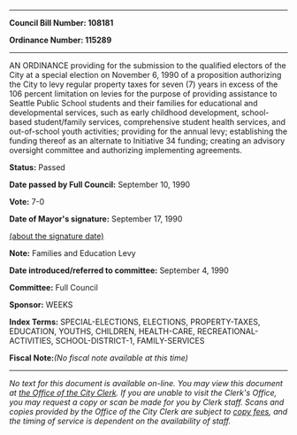 

********

**Council Bill Number: 108181**
   
**Ordinance Number: 115289**
********

 AN ORDINANCE providing for the submission to the qualified electors of the City at a special election on November 6, 1990 of a proposition authorizing the City to levy regular property taxes for seven (7) years in excess of the 106 percent limitation on levies for the purpose of providing assistance to Seattle Public School students and their families for educational and developmental services, such as early childhood development, school-based student/family services, comprehensive student health services, and out-of-school youth activities; providing for the annual levy; establishing the funding thereof as an alternate to Initiative 34 funding; creating an advisory oversight committee and authorizing implementing agreements.

**Status:** Passed
   
**Date passed by Full Council:** September 10, 1990
   
**Vote:** 7-0
   
**Date of Mayor's signature:** September 17, 1990
   
[(about the signature date)](/~public/approvaldate.htm)
   
   
**Note:** Families and Education Levy

   
**Date introduced/referred to committee:** September 4, 1990
   
**Committee:** Full Council
   
**Sponsor:** WEEKS
   
   
**Index Terms:** SPECIAL-ELECTIONS, ELECTIONS, PROPERTY-TAXES, EDUCATION, YOUTHS, CHILDREN, HEALTH-CARE, RECREATIONAL-ACTIVITIES, SCHOOL-DISTRICT-1, FAMILY-SERVICES

**Fiscal Note:**_(No fiscal note available at this time)_
********

_No text for this document is available on-line. You may view this document at [the Office of the City Clerk](http://www.seattle.gov/leg/clerk/contactUs.htm). If you are unable to visit the Clerk's Office, you may request a copy or scan be made for you by Clerk staff. Scans and copies provided by the Office of the City Clerk are subject to [copy fees](http://clerk.seattle.gov/~public/clerkfees.htm), and the timing of service is dependent on the availability of staff._

